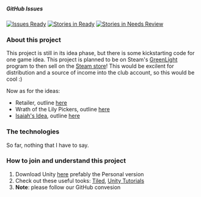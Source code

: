 ##### GitHub Issues
[![Issues Ready]][Waffle.io] [![Stories in Ready][Issues In Progress]][Waffle.io] [![Stories in Needs Review][Issues Needs Review]][Waffle.io]

### About this project
This project is still in its idea phase, but there is some kickstarting code for one game idea. This project is planned to be on Steam's [GreenLight](http://steamcommunity.com/greenlight) program to then sell on the [Steam store](http://store.steampowered.com/)! This would be excilent for distribution and a source of income into the club account, so this would be cool :)

Now as for the ideas:

- Retailer, outline [here](https://cfoutliner.appspot.com/?view=7DWB20DHQ)
- Wrath of the Lily Pickers, outline [here](https://cfoutliner.appspot.com/?view=7PXBFQ4WM)
- [Isaiah's Idea](https://srjccsc.slack.com/team/ijcurtis), outline [here](https://checkvist.com/checklists/598536)

### The technologies
So far, nothing that I have to say.

### How to join and understand this project
1. Download Unity [here](https://store.unity.com/?_ga=1.245168645.1672768010.1480395601) prefably the Personal version
2. Check out these useful tooks: [Tiled](http://www.mapeditor.org/), [Unity Tutorials](https://unity3d.com/learn)
3. **Note**: please follow our GitHub convesion

[Waffle.io]:http://waffle.io/SRJC-Computer-Science-Club/retailer
[Issues Ready]:https://badge.waffle.io/SRJC-Computer-Science-Club/retailer.png?label=ready&title=Ready
[Issues In Progress]:https://badge.waffle.io/SRJC-Computer-Science-Club/retailer.png?label=in+progress&title=In-Progress
[Issues Needs Review]:https://badge.waffle.io/SRJC-Computer-Science-Club/retailer.png?label=needs+review&title=Needs+Review
